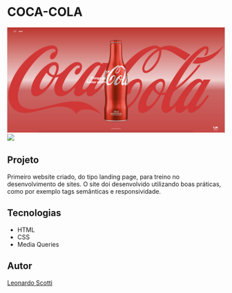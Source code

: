 # COCA-COLA
![](./coca-cola-preview.png)
![](./itubaina-preview.png)

## Projeto
Primeiro website criado, do tipo landing page, para treino no desenvolvimento de sites.
O site doi desenvolvido utilizando boas práticas, como por exemplo tags semânticas e responsividade.

## Tecnologias
* HTML
* CSS
* Media Queries

## Autor
[Leonardo Scotti](https://www.linkedin.com/in/leonardo-scotti-dev/)

